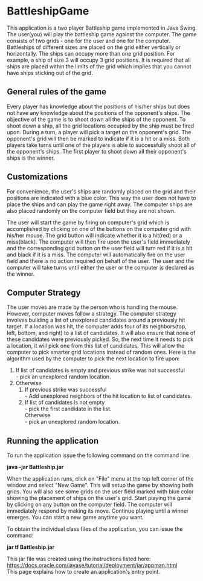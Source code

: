 # BattleshipGame

This application is a two player Battleship game implemented in Java Swing. The user(you) will play the battleship game against the computer. The game consists of two grids - one for the user and one for the computer. Battleships of different sizes are placed on the grid either vertically or horizontally. The ships can occupy more than one grid position. For example, a ship of size 3 will occupy 3 grid positions. It is required that all ships are placed within the limits of the grid which implies that you cannot have ships sticking out of the grid.

<h2>General rules of the game</h2>
Every player has knowledge about the positions of his/her ships but does not have any knowledge about the positions of the opponent's ships. The objective of the game is to shoot down all the ships of the opponent. To shoot down a ship, all the grid locations occupied by the ship must be fired upon. During a turn, a player will pick a target on the opponent's grid. The opponent's grid will then be marked to indicate if it is a hit or a miss. Both players take turns until one of the players is able to successfully shoot all of the opponent's ships. The first player to shoot down all their opponent's ships is the winner.

<h2>Customizations</h2>
For convenience, the user's ships are randomly placed on the grid and their positions are indicated with a blue color. This way the user does not have to place the ships and can play the game right away. The computer ships are also placed randomly on the computer field but they are not shown.

The user will start the game by firing on computer's grid which is accomplished by clicking on one of the buttons on the computer grid with his/her mouse. The grid button will indicate whether it is a hit(red) or a miss(black). The computer will then fire upon the user's field immediately and the corresponding grid button on the user field will turn red if it is a hit and black if it is a miss. The computer will automatically fire on the user field and there is no action required on behalf of the user. The user and the computer will take turns until either the user or the computer is declared as the winner.

<h2>Computer Strategy</h2>
The user moves are made by the person who is handling the mouse. However, computer moves follow a strategy. The computer strategy involves building a list of unexplored candidates around a previously hit target. If a location was hit, the computer adds four of its neighbors(top, left, bottom, and right) to a list of candidates. It will also ensure that none of these candidates were previously picked. So, the next time it needs to pick a location, it will pick one from this list of candidates. This will allow the computer to pick smarter grid locations instead of random ones. Here is the algorithm used by the computer to pick the next location to fire upon:
<ol>
    <li> If list of candidates is empty and previous strike was not successful </li>
        - pick an unexplored random location. 
<li> Otherwise 
    <ol>
        <li> If previous strike was successful </li>
            - Add unexplored neighbors of the hit location to list of candidates.
        <li> If list of candidates is not empty</li>
            - pick the first candidate in the list. <br>
        Otherwise <br>
            - pick an unexplored random location.
    </ol>
    </li>
</ol>
<h2>Running the application</h2>

To run the application issue the following command on the command line:

<b>java -jar Battleship.jar </b>

When the application runs, click on "File" menu at the top left corner of the window and select "New Game". This will setup the game by showing both grids. You will also see some grids on the user field marked with blue color showing the placement of ships on the user's grid. Start playing the game by clicking on any button on the computer field. The computer will immediately respond by making its move. Continue playing until a winner emerges. You can start a new game anytime you want.

To obtain the individual class files of the application, you can issue the command:

<b>jar tf Battleship.jar </b>

This jar file was created using the instructions listed here: <br>
https://docs.oracle.com/javase/tutorial/deployment/jar/appman.html <br>
This page explains how to create an application's entry point.

